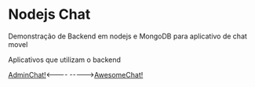 # Nodejs Chat

Demonstração de Backend em nodejs e MongoDB para aplicativo de chat movel

Aplicativos que utilizam o backend

[AdminChat!](https://github.com/Caiozed/AdminChat-react-native)<----
----->[AwesomeChat!](https://github.com/Caiozed/UserChat-react-native)
